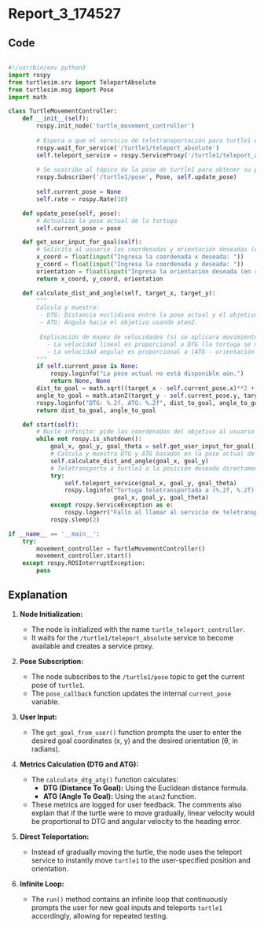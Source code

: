 # Report_3_174527

## Code

```python

#!/usr/bin/env python3
import rospy
from turtlesim.srv import TeleportAbsolute
from turtlesim.msg import Pose
import math

class TurtleMovementController:
    def __init__(self):
        rospy.init_node('turtle_movement_controller')
        
        # Espera a que el servicio de teletransportación para turtle1 esté disponible
        rospy.wait_for_service('/turtle1/teleport_absolute')
        self.teleport_service = rospy.ServiceProxy('/turtle1/teleport_absolute', TeleportAbsolute)
        
        # Se suscribe al tópico de la pose de turtle1 para obtener su posición actual
        rospy.Subscriber('/turtle1/pose', Pose, self.update_pose)
        
        self.current_pose = None
        self.rate = rospy.Rate(10)

    def update_pose(self, pose):
        # Actualiza la pose actual de la tortuga
        self.current_pose = pose

    def get_user_input_for_goal(self):
        # Solicita al usuario las coordenadas y orientación deseadas (en radianes)
        x_coord = float(input("Ingresa la coordenada x deseada: "))
        y_coord = float(input("Ingresa la coordenada y deseada: "))
        orientation = float(input("Ingresa la orientación deseada (en radianes): "))
        return x_coord, y_coord, orientation

    def calculate_dist_and_angle(self, target_x, target_y):
        """
        Calcula y muestra:
         - DTG: Distancia euclidiana entre la pose actual y el objetivo.
         - ATG: Ángulo hacia el objetivo usando atan2.
         
         Explicación de mapeo de velocidades (si se aplicara movimiento):
           - La velocidad lineal es proporcional a DTG (la tortuga se mueve más rápido cuando está más lejos)
           - La velocidad angular es proporcional a (ATG - orientación actual) (para corregir la dirección)
        """
        if self.current_pose is None:
            rospy.loginfo("La pose actual no está disponible aún.")
            return None, None
        dist_to_goal = math.sqrt((target_x - self.current_pose.x)**2 + (target_y - self.current_pose.y)**2)
        angle_to_goal = math.atan2(target_y - self.current_pose.y, target_x - self.current_pose.x)
        rospy.loginfo("DTG: %.2f, ATG: %.2f", dist_to_goal, angle_to_goal)
        return dist_to_goal, angle_to_goal

    def start(self):
        # Bucle infinito: pide las coordenadas del objetivo al usuario y teletransporta turtle1
        while not rospy.is_shutdown():
            goal_x, goal_y, goal_theta = self.get_user_input_for_goal()
            # Calcula y muestra DTG y ATG basados en la pose actual de turtle1
            self.calculate_dist_and_angle(goal_x, goal_y)
            # Teletransporta a turtle1 a la posición deseada directamente
            try:
                self.teleport_service(goal_x, goal_y, goal_theta)
                rospy.loginfo("Tortuga teletransportada a (%.2f, %.2f) con orientación %.2f",
                              goal_x, goal_y, goal_theta)
            except rospy.ServiceException as e:
                rospy.logerr("Fallo al llamar al servicio de teletransportación: %s", e)
            rospy.sleep(2)

if __name__ == '__main__':
    try:
        movement_controller = TurtleMovementController()
        movement_controller.start()
    except rospy.ROSInterruptException:
        pass
```

## Explanation

1. **Node Initialization:**
   - The node is initialized with the name `turtle_teleport_controller`.
   - It waits for the `/turtle1/teleport_absolute` service to become available and creates a service proxy.

2. **Pose Subscription:**
   - The node subscribes to the `/turtle1/pose` topic to get the current pose of `turtle1`.
   - The `pose_callback` function updates the internal `current_pose` variable.

3. **User Input:**
   - The `get_goal_from_user()` function prompts the user to enter the desired goal coordinates (x, y) and the desired orientation (θ, in radians).

4. **Metrics Calculation (DTG and ATG):**
   - The `calculate_dtg_atg()` function calculates:
     - **DTG (Distance To Goal):** Using the Euclidean distance formula.
     - **ATG (Angle To Goal):** Using the `atan2` function.
   - These metrics are logged for user feedback. The comments also explain that if the turtle were to move gradually, linear velocity would be proportional to DTG and angular velocity to the heading error.

5. **Direct Teleportation:**
   - Instead of gradually moving the turtle, the node uses the teleport service to instantly move `turtle1` to the user-specified position and orientation.

6. **Infinite Loop:**
   - The `run()` method contains an infinite loop that continuously prompts the user for new goal inputs and teleports `turtle1` accordingly, allowing for repeated testing.
